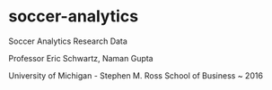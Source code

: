 # soccer-analytics
Soccer Analytics Research Data 

Professor Eric Schwartz, Naman Gupta

University of Michigan - Stephen M. Ross School of Business ~ 2016
